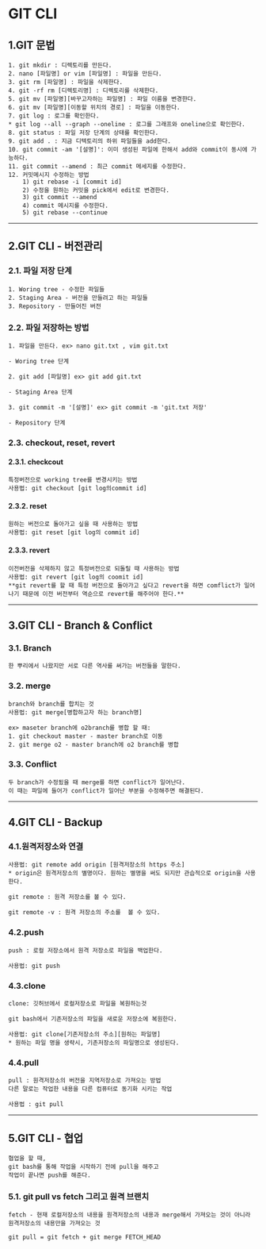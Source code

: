  GIT CLI
================

 1.GIT 문법
-----------
```
1. git mkdir : 디렉토리를 만든다.
2. nano [파일명] or vim [파일명] : 파일을 만든다.
3. git rm [파일명] : 파일을 삭제한다.
4. git -rf rm [디렉토리명] : 디렉토리를 삭제한다.
5. git mv [파일명][바꾸고자하는 파일명] : 파일 이름을 변경한다.
6. git mv [파일명][이동할 위치의 경로] : 파일을 이동한다.
7. git log : 로그를 확인한다.
* git log --all --graph --oneline : 로그를 그래프와 oneline으로 확인한다. 
8. git status : 파일 저장 단계의 상태를 확인한다.
9. git add . : 지금 디텍토리의 하위 파일들을 add한다.
10. git commit -am '[설명]': 이미 생성된 파일에 한해서 add와 commit이 동시에 가능하다.
11. git commit --amend : 최근 commit 메세지를 수정한다.
12. 커밋메시지 수정하는 방법 
    1) git rebase -i [commit id]
    2) 수정을 원하는 커밋을 pick에서 edit로 변경한다.
    3) git commit --amend
    4) commit 메시지를 수정한다.
    5) git rebase --continue
```
* * *
 2.GIT CLI - 버전관리
---------------------

### 2.1. 파일 저장 단계
```
1. Woring tree - 수정한 파일들
2. Staging Area - 버전을 만들려고 하는 파일들
3. Repository - 만들어진 버전
```

### 2.2. 파일 저장하는 방법
```
1. 파일을 만든다. ex> nano git.txt , vim git.txt 

- Woring tree 단계

2. git add [파일명] ex> git add git.txt 

- Staging Area 단계

3. git commit -m '[설명]' ex> git commit -m 'git.txt 저장'

- Repository 단계
```

### 2.3. checkout, reset, revert 

#### 2.3.1. checkcout
```
특정버전으로 working tree를 변경시키는 방법
사용법: git checkout [git log의commit id]
```

#### 2.3.2. reset
```
원하는 버전으로 돌아가고 싶을 때 사용하는 방법
사용법: git reset [git log의 commit id]
```

#### 2.3.3. revert
```
이전버전을 삭제하지 않고 특정버전으로 되돌릴 때 사용하는 방법
사용법: git revert [git log의 coomit id]
**git revert를 할 때 특정 버전으로 돌아가고 싶다고 revert을 하면 comflict가 일어나기 때문에 이전 버전부터 역순으로 revert를 해주어야 한다.**
```
* * *

 3.GIT CLI - Branch & Conflict
------------------------------
### 3.1. Branch
```
한 뿌리에서 나왔지만 서로 다른 역사를 써가는 버전들을 말한다.
```

### 3.2. merge
```
branch와 branch를 합치는 것
사용법: git merge[병합하고자 하는 branch명]

ex> maseter branch에 o2branch를 병합 할 때:
1. git checkout master - master branch로 이동
2. git merge o2 - master branch에 o2 branch를 병합
```

### 3.3. Conflict
```
두 branch가 수정됬을 때 merge를 하면 conflict가 일어난다.
이 때는 파일에 들어가 conflict가 일어난 부분을 수정해주면 해결된다.
```
* * *
 4.GIT CLI - Backup
-------------------

### 4.1.원격저장소와 연결
```
사용법: git remote add origin [원격저장소의 https 주소]
* origin은 원격저장소의 별명이다. 원하는 별명을 써도 되지만 관습적으로 origin을 사용한다.

git remote : 원격 저장소를 볼 수 있다.

git remote -v : 원격 저장소의 주소를  볼 수 있다.
```
### 4.2.push
```
push : 로컬 저장소에서 원격 저장소로 파일을 백업한다.

사용법: git push
```

### 4.3.clone
```
clone: 깃허브에서 로컬저장소로 파일을 복원하는것

git bash에서 기존저장소의 파일을 새로운 저장소에 복원한다.

사용법: git clone[기존저장소의 주소][원하는 파일명]
* 원하는 파일 명을 생략시, 기존저장소의 파일명으로 생성된다.
```

### 4.4.pull
```
pull : 원격저장소의 버전을 지역저장소로 가져오는 방법
다른 말로는 작업한 내용을 다른 컴퓨터로 동기화 시키는 작업

사용법 : git pull
```
* * *

 5.GIT CLI - 협업
-----------------

```
협업을 할 때, 
git bash를 통해 작업을 시작하기 전에 pull을 해주고 
작업이 끝나면 push를 해준다.
```

### 5.1. git pull vs fetch 그리고 원격 브랜치
```
fetch - 현재 로컬저장소의 내용을 원격저장소의 내용과 merge해서 가져오는 것이 아니라 원격저장소의 내용만을 가져오는 것

git pull = git fetch + git merge FETCH_HEAD
```

